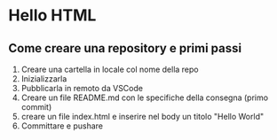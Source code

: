 Hello HTML
===
## Come creare una repository e primi passi 
1. Creare una cartella in locale col nome della repo
1. Inizializzarla
1. Pubblicarla in remoto da VSCode
1. Creare un file README.md con le specifiche della consegna (primo commit)
1. creare un file index.html e inserire nel body un titolo "Hello World"
1. Committare e pushare
